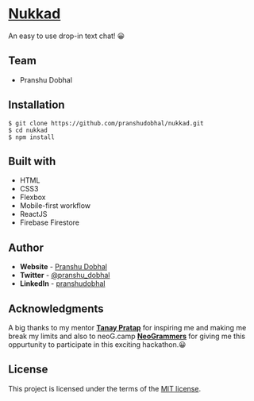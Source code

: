 # [Nukkad](https://nukkad.vercel.app/)

An easy to use drop-in text chat! 😀


## **Team**
- Pranshu Dobhal

## **Installation**
```
$ git clone https://github.com/pranshudobhal/nukkad.git
$ cd nukkad
$ npm install
```

## **Built with**
- HTML
- CSS3
- Flexbox
- Mobile-first workflow
- ReactJS
- Firebase Firestore

## **Author**
- **Website** - [Pranshu Dobhal](https://pranshudobhal.netlify.app/)
- **Twitter** - [@pranshu_dobhal](https://twitter.com/pranshu_dobhal)
- **LinkedIn** - [pranshudobhal](https://www.linkedin.com/in/pranshudobhal/)

## **Acknowledgments**

A big thanks to my mentor **[Tanay Pratap](https://twitter.com/tanaypratap)** for inspiring me and making me break my limits and also to neoG.camp **[NeoGrammers](https://twitter.com/neogcamp)** for giving me this oppurtunity to participate in this exciting hackathon.😀

## **License**
This project is licensed under the terms of the [MIT license](LICENSE).
